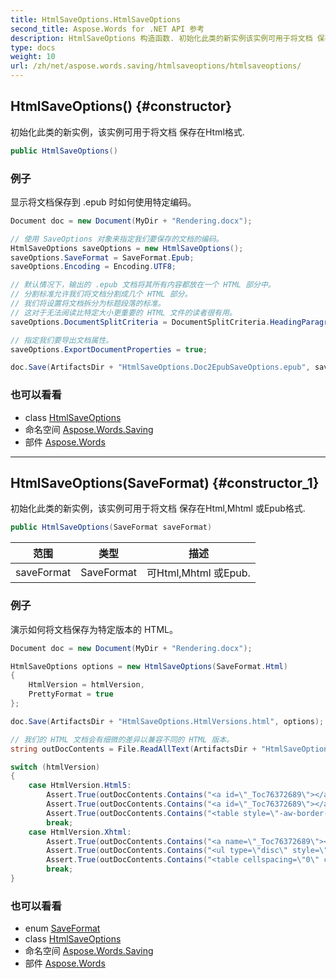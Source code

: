 ```yaml
---
title: HtmlSaveOptions.HtmlSaveOptions
second_title: Aspose.Words for .NET API 参考
description: HtmlSaveOptions 构造函数. 初始化此类的新实例该实例可用于将文档 保存在Html格式.
type: docs
weight: 10
url: /zh/net/aspose.words.saving/htmlsaveoptions/htmlsaveoptions/
---
```

## HtmlSaveOptions() {#constructor}

初始化此类的新实例，该实例可用于将文档 保存在Html格式.

```csharp
public HtmlSaveOptions()
```

### 例子

显示将文档保存到 .epub 时如何使用特定编码。

```csharp
Document doc = new Document(MyDir + "Rendering.docx");

// 使用 SaveOptions 对象来指定我们要保存的文档的编码。
HtmlSaveOptions saveOptions = new HtmlSaveOptions();
saveOptions.SaveFormat = SaveFormat.Epub;
saveOptions.Encoding = Encoding.UTF8;

// 默认情况下，输出的 .epub 文档将其所有内容都放在一个 HTML 部分中。
// 分割标准允许我们将文档分割成几个 HTML 部分。
// 我们将设置将文档拆分为标题段落的标准。
// 这对于无法阅读比特定大小更重要的 HTML 文件的读者很有用。
saveOptions.DocumentSplitCriteria = DocumentSplitCriteria.HeadingParagraph;

// 指定我们要导出文档属性。
saveOptions.ExportDocumentProperties = true;

doc.Save(ArtifactsDir + "HtmlSaveOptions.Doc2EpubSaveOptions.epub", saveOptions);
```

### 也可以看看

* class [HtmlSaveOptions](../)
* 命名空间 [Aspose.Words.Saving](../../htmlsaveoptions/)
* 部件 [Aspose.Words](../../../)

---

## HtmlSaveOptions(SaveFormat) {#constructor_1}

初始化此类的新实例，该实例可用于将文档 保存在Html,Mhtml 或Epub格式.

```csharp
public HtmlSaveOptions(SaveFormat saveFormat)
```

| 范围 | 类型 | 描述 |
| --- | --- | --- |
| saveFormat | SaveFormat | 可Html,Mhtml 或Epub. |

### 例子

演示如何将文档保存为特定版本的 HTML。

```csharp
Document doc = new Document(MyDir + "Rendering.docx");

HtmlSaveOptions options = new HtmlSaveOptions(SaveFormat.Html)
{
    HtmlVersion = htmlVersion,
    PrettyFormat = true
};

doc.Save(ArtifactsDir + "HtmlSaveOptions.HtmlVersions.html", options);

// 我们的 HTML 文档会有细微的差异以兼容不同的 HTML 版本。
string outDocContents = File.ReadAllText(ArtifactsDir + "HtmlSaveOptions.HtmlVersions.html");

switch (htmlVersion)
{
    case HtmlVersion.Html5:
        Assert.True(outDocContents.Contains("<a id=\"_Toc76372689\"></a>"));
        Assert.True(outDocContents.Contains("<a id=\"_Toc76372689\"></a>"));
        Assert.True(outDocContents.Contains("<table style=\"-aw-border-insideh:0.5pt single #000000; -aw-border-insidev:0.5pt single #000000; border-collapse:collapse\">"));
        break;
    case HtmlVersion.Xhtml:
        Assert.True(outDocContents.Contains("<a name=\"_Toc76372689\"></a>"));
        Assert.True(outDocContents.Contains("<ul type=\"disc\" style=\"margin:0pt; padding-left:0pt\">"));
        Assert.True(outDocContents.Contains("<table cellspacing=\"0\" cellpadding=\"0\" style=\"-aw-border-insideh:0.5pt single #000000; -aw-border-insidev:0.5pt single #000000; border-collapse:collapse\""));
        break;
}
```

### 也可以看看

* enum [SaveFormat](../../../aspose.words/saveformat/)
* class [HtmlSaveOptions](../)
* 命名空间 [Aspose.Words.Saving](../../htmlsaveoptions/)
* 部件 [Aspose.Words](../../../)


